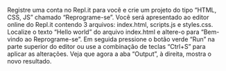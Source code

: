 Registre uma conta no Repl.it para você e crie um projeto do tipo “HTML, CSS, JS” chamado “Reprograme-se”. Você será apresentado ao editor online do Repl.it contendo 3 arquivos: index.html, scripts.js e styles.css. Localize o texto “Hello world” do arquivo index.html e altere-o para “Bem-vindo ao Reprograme-se”. Em seguida pressione o botão verde “Run” na parte superior do editor ou use a combinação de teclas “Ctrl+S” para aplicar as alterações. Veja que agora a aba “Output”, à direita, mostra o novo resultado.